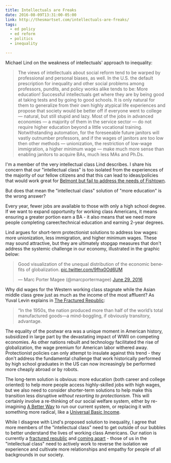 ```yaml
---
title: Intellectuals are Freaks
date: 2016-08-09T13:31:00-05:00
link: http://thesmartset.com/intellectuals-are-freaks/
tags: 
  - ed policy
  - ed reform
  - politics
  - inequality

---
```


Michael Lind on the weakness of intellectuals' approach to inequality:

> The views of intellectuals about social reform tend to be warped by professional and personal biases, as well. In the U.S. the default prescription for inequality and other social problems among professors, pundits, and policy wonks alike tends to be: More education! Successful intellectuals get where they are by being good at taking tests and by going to good schools. It is only natural for them to generalize from their own highly atypical life experiences and propose that society would be better off if everyone went to college — natural, but still stupid and lazy. Most of the jobs in advanced economies — a majority of them in the service sector — do not require higher education beyond a little vocational training. Notwithstanding automation, for the foreseeable future janitors will vastly outnumber professors, and if the wages of janitors are too low then other methods — unionization, the restriction of low-wage immigration, a higher minimum wage — make much more sense than enabling janitors to acquire BAs, much less MAs and Ph.Ds.

I'm a member of the very intellectual class Lind describes. I share his concern that our "intellectual class" is too isolated from the experiences of the majority of our fellow citizens and that this can lead to ideas/policies that would work great for [Belmont but fail to address the needs of Fishtown](http://www.nytimes.com/2012/02/12/books/review/charles-murray-examines-the-white-working-class-in-coming-apart.html?_r=0). 

But does that mean the "intellectual class" solution of "more education" is the wrong answer? 

Every year, fewer jobs are available to those with only a high school degree. If we want to expand opportunity for working class Americans, it means ensuring a greater portion earn a BA - it also means that we need more people completing career/technical education and earning 2-year degrees. 

Lind argues for short-term protectionist solutions to address low wages: more unionization, less immigration, and higher minimum wages. These may sound attractive, but they are ultimately stopgap measures that don't address the systemic challenge in our economy, illustrated in the graphic below:

<blockquote class="twitter-tweet" data-lang="en"><p lang="en" dir="ltr">Good visualization of the unequal distribution of the economic benefits of globalization. <a href="https://t.co/9fhx0Od6UM">pic.twitter.com/9fhx0Od6UM</a></p>&mdash; Marc Porter Magee (@marcportermagee) <a href="https://twitter.com/marcportermagee/status/747955262493958144">June 29, 2016</a></blockquote> <script async src="//platform.twitter.com/widgets.js" charset="utf-8"></script>

Why did wages for the Western working class stagnate while the Asian middle class grew just as much as the income of the most affluent? As Yuval Levin explains in [The Fractured Republic](https://itun.es/us/MtS-_.l):

>“In the 1950s, the nation produced more than half of the world’s total manufactured goods—a mind-boggling, if obviously transitory, advantage. 

The equality of the postwar era was a unique moment in American history, subsidized in large part by the devastating impact of WWII on competing economies. As other nations rebuilt and technology facilitated the rise of globalization, the wage premium for American labor withered away. Protectionist policies can only attempt to insulate against this trend - they don't address the fundamental challenge that work historically performed by high school graduates in the US can now increasingly be performed more cheaply abroad or by robots. 

The long-term solution is obvious: more education (both career and college oriented) to help more people access highly-skilled jobs with high wages, but we also need to consider shorter-term solutions to help make this transition less disruptive *without resorting to protectionism*. This will certainly involve a re-thinking of our social welfare system, either by re-imagining [A Better Way](http://abetterway.speaker.gov) to run our current system, or replacing it with something more radical, like a [Universal Basic Income](http://www.aei.org/press/in-our-hands-a-plan-to-replace-the-welfare-state-by-charles-murray/). 

While I disagree with Lind's proposed solution to inequality, I agree that more members of the "intellectual class" need to get outside of our bubbles to better understand the lives of working class Americans. Our nation is currently a [fractured republic](https://itun.es/us/MtS-_.l) and [coming apart](https://itun.es/us/2K5mA.l) - those of us in the "intellectual class" need to actively work to reverse the isolation we experience and cultivate more relationships and empathy for people of all backgrounds in our society.